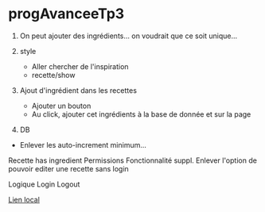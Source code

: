 # progAvanceeTp3

1. On peut ajouter des ingrédients... on voudrait que ce soit unique...


1. style
    - Aller chercher de l'inspiration
    - recette/show

2. Ajout d'ingrédient dans les recettes

    - Ajouter un bouton
    - Au click, ajouter cet ingrédients à la base de donnée et sur la page


3. DB

- Enlever les auto-increment minimum...




Recette has ingredient
 	Permissions
	Fonctionnalité suppl.
Enlever l'option de pouvoir editer une recette sans login



Logique Login Logout

[Lien local](http://localhost:8000/htdSession_H23_24/php/travaux/sommatifs/tp3/recette_MVC_tp3/recette)


